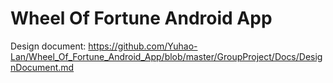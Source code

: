 # Wheel Of Fortune Android App
Design document: https://github.com/Yuhao-Lan/Wheel_Of_Fortune_Android_App/blob/master/GroupProject/Docs/DesignDocument.md

